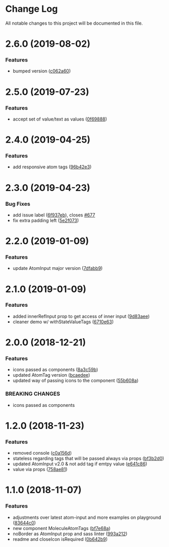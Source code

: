 # Change Log

All notable changes to this project will be documented in this file.

<a name="2.6.0"></a>
# 2.6.0 (2019-08-02)


### Features

* bumped version ([c062a60](https://github.com/SUI-Components/sui-components/commit/c062a60))



<a name="2.5.0"></a>
# 2.5.0 (2019-07-23)


### Features

* accept set of value/text as values ([0f69888](https://github.com/SUI-Components/sui-components/commit/0f69888))



<a name="2.4.0"></a>
# 2.4.0 (2019-04-25)


### Features

* add responsive atom tags ([96b42e3](https://github.com/SUI-Components/sui-components/commit/96b42e3))



<a name="2.3.0"></a>
# 2.3.0 (2019-04-23)


### Bug Fixes

* add issue label ([6f937eb](https://github.com/SUI-Components/sui-components/commit/6f937eb)), closes [#677](https://github.com/SUI-Components/sui-components/issues/677)
* fix extra padding left ([5e2f073](https://github.com/SUI-Components/sui-components/commit/5e2f073))



<a name="2.2.0"></a>
# 2.2.0 (2019-01-09)


### Features

* update AtomInput major version ([7dfabb9](https://github.com/SUI-Components/sui-components/commit/7dfabb9))



<a name="2.1.0"></a>
# 2.1.0 (2019-01-09)


### Features

* added innerRefInput prop to get access of inner input ([9d83aee](https://github.com/SUI-Components/sui-components/commit/9d83aee))
* cleaner demo w/ withStateValueTags ([6710e63](https://github.com/SUI-Components/sui-components/commit/6710e63))



<a name="2.0.0"></a>
# 2.0.0 (2018-12-21)


### Features

* icons passed as components ([8a3c59b](https://github.com/SUI-Components/sui-components/commit/8a3c59b))
* updated AtomTag version ([bcaedee](https://github.com/SUI-Components/sui-components/commit/bcaedee))
* updated way of passing icons to the component ([55b608a](https://github.com/SUI-Components/sui-components/commit/55b608a))


### BREAKING CHANGES

* icons passed as components



<a name="1.2.0"></a>
# 1.2.0 (2018-11-23)


### Features

* removed console ([c0a156d](https://github.com/SUI-Components/sui-components/commit/c0a156d))
* stateless regarding tags that will be passed always via props ([bf3b2d0](https://github.com/SUI-Components/sui-components/commit/bf3b2d0))
* updated AtomInput v2.0 & not add tag if emtpy value ([e641c86](https://github.com/SUI-Components/sui-components/commit/e641c86))
* value via props ([758ae81](https://github.com/SUI-Components/sui-components/commit/758ae81))



<a name="1.1.0"></a>
# 1.1.0 (2018-11-07)


### Features

* adjustments over latest atom-input and more examples on playground ([83644c0](https://github.com/SUI-Components/sui-components/commit/83644c0))
* new component MoleculeAtomTags ([bf7e68a](https://github.com/SUI-Components/sui-components/commit/bf7e68a))
* noBorder as AtomInput prop and sass linter ([993a212](https://github.com/SUI-Components/sui-components/commit/993a212))
* readme and closeIcon isRequired ([0b642b9](https://github.com/SUI-Components/sui-components/commit/0b642b9))



